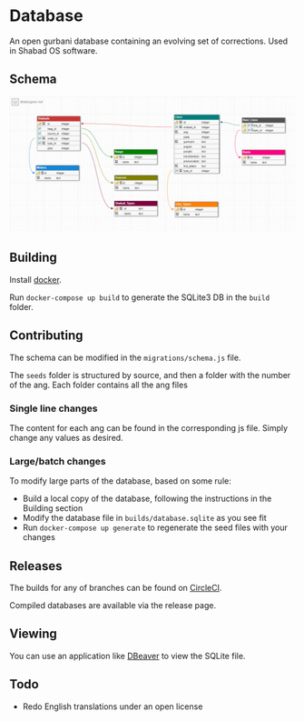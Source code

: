 
# Database
An open gurbani database containing an evolving set of corrections. Used in Shabad OS software.

## Schema

![schema](schema.png)

## Building

Install [docker](http://docker.com).

Run `docker-compose up build` to generate the SQLite3 DB in the `build` folder.

## Contributing

The schema can be modified in the `migrations/schema.js` file.

The `seeds` folder is structured by source, and then a folder with the number of the ang.
Each folder contains all the ang files

### Single line changes
The content for each ang can be found in the corresponding js file. 
Simply change any values as desired.

### Large/batch changes

To modify large parts of the database, based on some rule:
- Build a local copy of the database, following the instructions in the Building section
- Modify the database file in `builds/database.sqlite` as you see fit
- Run `docker-compose up generate` to regenerate the seed files with your changes

## Releases

The builds for any of branches can be found on [CircleCI](https://circleci.com/gh/ShabadOS).

Compiled databases are available via the release page.
      
## Viewing

You can use an application like [DBeaver](https://dbeaver.jkiss.org/) to view the SQLite file.

## Todo

- Redo English translations under an open license
